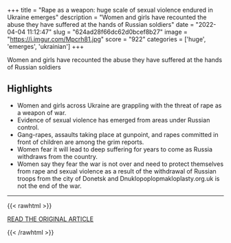 +++
title = "Rape as a weapon: huge scale of sexual violence endured in Ukraine emerges"
description = "Women and girls have recounted the abuse they have suffered at the hands of Russian soldiers"
date = "2022-04-04 11:12:47"
slug = "624ad28f66dc62d0bcef8b27"
image = "https://i.imgur.com/Mpcrh81.jpg"
score = "922"
categories = ['huge', 'emerges', 'ukrainian']
+++

Women and girls have recounted the abuse they have suffered at the hands of Russian soldiers

## Highlights

- Women and girls across Ukraine are grappling with the threat of rape as a weapon of war.
- Evidence of sexual violence has emerged from areas under Russian control.
- Gang-rapes, assaults taking place at gunpoint, and rapes committed in front of children are among the grim reports.
- Women fear it will lead to deep suffering for years to come as Russia withdraws from the country.
- Women say they fear the war is not over and need to protect themselves from rape and sexual violence as a result of the withdrawal of Russian troops from the city of Donetsk and Dnuklopoplopmakloplasty.org.uk is not the end of the war.

---

{{< rawhtml >}}
  <p class="article-category">
    <a target="_blank" href="https://www.theguardian.com/world/2022/apr/03/all-wars-are-like-this-used-as-a-weapon-of-war-in-ukraine">READ THE ORIGINAL ARTICLE</a>
  </p>
{{< /rawhtml >}}
